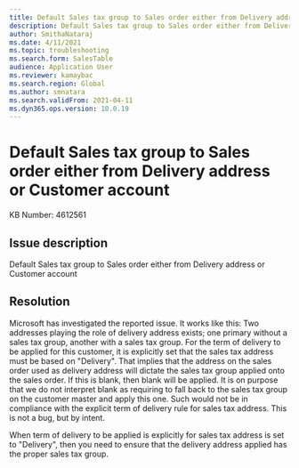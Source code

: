 ```yaml
---
title: Default Sales tax group to Sales order either from Delivery address or Customer account
description: Default Sales tax group to Sales order either from Delivery address or Customer account
author: SmithaNataraj
ms.date: 4/11/2021
ms.topic: troubleshooting
ms.search.form: SalesTable
audience: Application User
ms.reviewer: kamaybac
ms.search.region: Global
ms.author: smnatara
ms.search.validFrom: 2021-04-11
ms.dyn365.ops.version: 10.0.19
---
```


# Default Sales tax group to Sales order either from Delivery address or Customer account

KB Number: 4612561

## Issue description

Default Sales tax group to Sales order either from Delivery address or Customer account

## Resolution

Microsoft has investigated the reported issue. It works like this: Two addresses playing the role of delivery address exists; one primary without a sales tax group, another with a sales tax group. For the term of delivery to be applied for this customer, it is explicitly set that the sales tax address must be based on "Delivery". That implies that the address on the sales order used as delivery address will dictate the sales tax group applied onto the sales order. If this is blank, then blank will be applied. It is on purpose that we do not interpret blank as requiring to fall back to the sales tax group on the customer master and apply this one. Such would not be in compliance with the explicit term of delivery rule for sales tax address. This is not a bug, but by intent.

When term of delivery to be applied is explicitly for sales tax address is set to "Delivery", then you need to ensure that the delivery address applied has the proper sales tax group.
